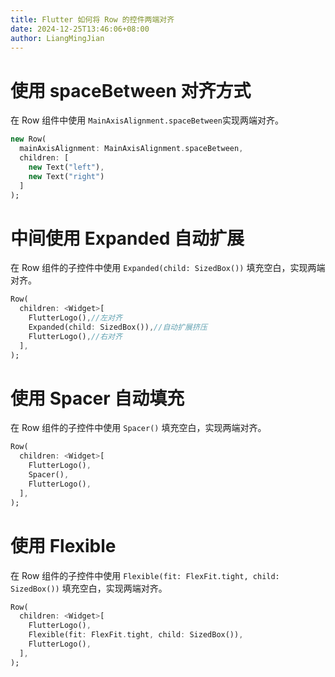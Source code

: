 ```yaml
---
title: Flutter 如何将 Row 的控件两端对齐
date: 2024-12-25T13:46:06+08:00
author: LiangMingJian
---
```


# 使用 spaceBetween 对齐方式

在 Row 组件中使用 `MainAxisAlignment.spaceBetween`实现两端对齐。

```dart
new Row(
  mainAxisAlignment: MainAxisAlignment.spaceBetween,
  children: [
    new Text("left"),
    new Text("right")
  ]
);
```

# 中间使用 Expanded 自动扩展

在 Row 组件的子控件中使用 `Expanded(child: SizedBox())` 填充空白，实现两端对齐。

```dart
Row(
  children: <Widget>[
    FlutterLogo(),//左对齐
    Expanded(child: SizedBox()),//自动扩展挤压
    FlutterLogo(),//右对齐
  ],
);
```

# 使用 Spacer 自动填充

在 Row 组件的子控件中使用 `Spacer()` 填充空白，实现两端对齐。

```dart
Row(
  children: <Widget>[
    FlutterLogo(),
    Spacer(),
    FlutterLogo(),
  ],
);
```

# 使用 Flexible

在 Row 组件的子控件中使用 `Flexible(fit: FlexFit.tight, child: SizedBox())` 填充空白，实现两端对齐。

```dart
Row(
  children: <Widget>[
    FlutterLogo(),
    Flexible(fit: FlexFit.tight, child: SizedBox()),
    FlutterLogo(),
  ],
);
```
